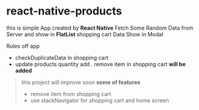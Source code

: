 # react-native-products

this is simple App created by **React Native** Fetch Some Random Data from Server and show in **FlatList** shopping cart Data Show in Modal


Rules off app
- checkDuplicateData in shopping cart
- update products quantity add . remove item in shopping cart **will be added**

> this project will improve soon
> **some of features**
>  - remove item from shopping cart
>  - use stackNavigator for shopping cart and home screen
